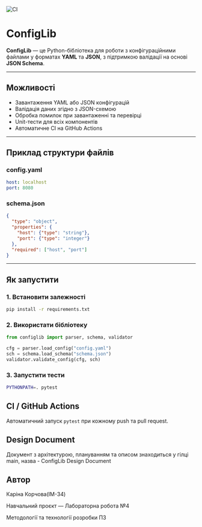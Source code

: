 ![CI](https://github.com/arosyri/config-lib/actions/workflows/ci.yml/badge.svg)
# ConfigLib

**ConfigLib** — це Python-бібліотека для роботи з конфігураційними файлами у форматах **YAML** та **JSON**, з підтримкою валідації на основі **JSON Schema**.

---

## Можливості

- Завантаження YAML або JSON конфігурацій
- Валідація даних згідно з JSON-схемою
- Обробка помилок при завантаженні та перевірці
- Unit-тести для всіх компонентів
- Автоматичне CI на GitHub Actions

---

## Приклад структури файлів

### config.yaml

```yaml
host: localhost
port: 8080
```
### schema.json
````json
{
  "type": "object",
  "properties": {
    "host": {"type": "string"},
    "port": {"type": "integer"}
  },
  "required": ["host", "port"]
}
````
---
##  Як запустити

### 1. Встановити залежності
````bash
pip install -r requirements.txt
````
###  2. Використати бібліотеку
````python
from configlib import parser, schema, validator

cfg = parser.load_config("config.yaml")
sch = schema.load_schema("schema.json")
validator.validate_config(cfg, sch)
````
### 3. Запустити тести
````bash
PYTHONPATH=. pytest
````
##  CI / GitHub Actions
Автоматичний запуск `pytest` при кожному push та pull request.

## Design Document
Документ з архітектурою, плануванням та описом знаходиться у гілці main, назва - ConfigLib Design Document

## Автор

Каріна Корчова(IM-34)

Навчальний проєкт — Лабораторна робота №4

Методології та технології розробки ПЗ
